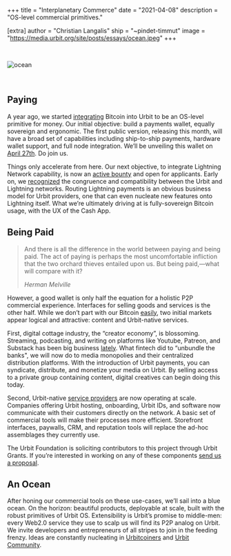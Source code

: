 +++
title = "Interplanetary Commerce"
date = "2021-04-08"
description = "OS-level commercial primitives."

[extra]
author = "Christian Langalis"
ship = "~pindet-timmut"
image = "https://media.urbit.org/site/posts/essays/ocean.jpeg"
+++

<br>

![ocean](https://media.urbit.org/site/posts/essays/ocean.jpeg)

<br>

## Paying

A year ago, we started [integrating](https://urbit.org/blog/urbit-and-bitcoin/) Bitcoin into Urbit to be an OS-level primitive for money. Our initial objective: build a payments wallet, equally sovereign and ergonomic. The first public version, releasing this month, will have a broad set of capabilities including ship-to-ship payments, hardware wallet support, and full node integration. We’ll be unveiling this wallet on [April 27th](https://www.meetup.com/urbit-sf/events/276741426/). Do join us.

Things only accelerate from here. Our next objective, to integrate Lightning Network capability, is now an [active bounty](https://gist.github.com/timlucmiptev/53ef1d290e55ea2fa25d9df681c32695) and open for applicants. Early on, we [recognized](https://www.youtube.com/watch?v=DTvRVHMbrcY) the congruence and compatibility between the Urbit and Lightning networks. Routing Lightning payments is an obvious business model for Urbit providers, one that can even nucleate new features onto Lightning itself. What we’re ultimately driving at is fully-sovereign Bitcoin usage, with the UX of the Cash App.

## Being Paid

> And there is all the difference in the world between paying and being paid. The act of paying is perhaps the most uncomfortable infliction that the two orchard thieves entailed upon us. But being paid,—what will compare with it?
>
> <cite>Herman Melville</cite>

However, a good wallet is only half the equation for a holistic P2P commercial experience. Interfaces for selling goods and services is the other half. While we don’t part with our Bitcoin [easily](https://nakamotoinstitute.org/mempool/everyones-a-scammer/), two initial markets appear logical and attractive: content and Urbit-native services.

First, digital cottage industry, the “creator economy”, is blossoming. Streaming, podcasting, and writing on platforms like Youtube, Patreon, and Substack has been big business [lately](https://otherlife.co/barbarians-past-the-gate/). What fintech did to “unbundle the banks", we will now do to media monopolies and their centralized distribution platforms. With the introduction of Urbit payments, you can syndicate, distribute, and monetize your media on Urbit. By selling access to a private group containing content, digital creatives can begin doing this today.

Second, Urbit-native [service providers](https://urbit.org/blog/providers/) are now operating at scale. Companies offering Urbit hosting, onboarding, Urbit IDs, and software now communicate with their customers directly on the network. A basic set of commercial tools will make their processes more efficient. Storefront interfaces, paywalls, CRM, and reputation tools will replace the ad-hoc assemblages they currently use.

The Urbit Foundation is soliciting contributors to this project through Urbit Grants. If you’re interested in working on any of these components [send us a proposal](https://grants.urbit.org/create).

## An Ocean

After honing our commercial tools on these use-cases, we’ll sail into a blue ocean. On the horizon: beautiful products, deployable at scale, built with the robust primitives of Urbit OS. Extensibility is Urbit’s promise to middle-men: every Web2.0 service they use to scalp us will find its P2P analog on Urbit. We invite developers and entrepreneurs of all stripes to join in the feeding frenzy. Ideas are constantly nucleating in <a href="web+urbitgraph://group/~pindet-timmut/urbitcoin-cash">Urbitcoiners</a> and <a href="web+urbitgraph://group/~bitbet-bolbel/urbit-community/graph/~darrux-landes/business-building-on-urbit">Urbit Community</a>.
